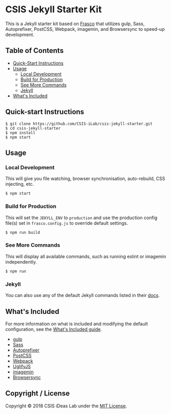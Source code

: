 # CSIS Jekyll Starter Kit
This is a Jekyll starter kit based on [Frasco](https://github.com/ixkaito/frasco/) that utilizes gulp, Sass, Autoprefixer, PostCSS, Webpack, imagemin, and Browsersync to speed-up development.

## Table of Contents
* [Quick-Start Instructions](#quick-start-instructions)
* [Usage](#usage)
  * [Local Development](#local-development)
  * [Build for Production](#build-for-production)
  * [See More Commands](#see-more-commands)
  * [Jekyll](#jekyll)
* [What's Included](#whats-included)

## Quick-start Instructions
```shell
$ git clone https://github.com/CSIS-iLab/csis-jekyll-starter.git
$ cd csis-jekyll-starter
$ npm install
$ npm start
```

## Usage

### Local Development

This will give you file watching, browser synchronisation, auto-rebuild, CSS injecting, etc.

```shell
$ npm start
```

### Build for Production

This will set the `JEKYLL_ENV` to `production` and use the production config file(s) set in `frasco.config.js` to override default settings.

```shell
$ npm run build
```

### See More Commands

This will display all available commands, such as running eslint or imagemin independently.

```shell
$ npm run
```

### Jekyll

You can also use any of the default Jekyll commands listed in their [docs](https://jekyllrb.com/docs/usage/).

## What's Included
For more information on what is included and modifying the default configuration, see the [What's Included guide](DEVELOPMENT.md).

- [gulp](https://gulpjs.com/)
- [Sass](http://sass-lang.com/)
- [Autoprefixer](https://github.com/postcss/autoprefixer)
- [PostCSS](http://postcss.org/)
- [Webpack](https://webpack.github.io/)
- [UglifyJS](https://github.com/mishoo/UglifyJS2)
- [imagemin](https://github.com/imagemin/imagemin)
- [Browsersync](https://www.browsersync.io/)

## Copyright / License

Copyright © 2018 CSIS iDeas Lab under the [MIT License](https://github.com/ixkaito/frasco/blob/master/LICENSE).
